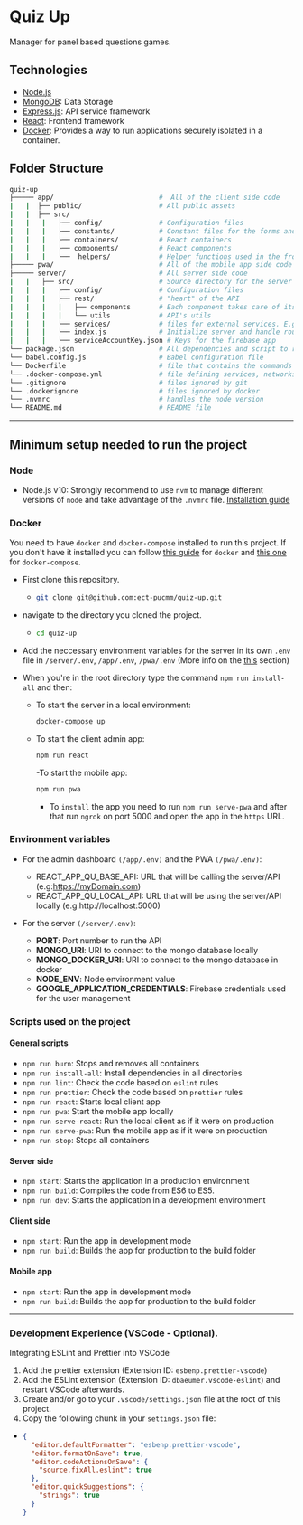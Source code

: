 # Quiz Up

Manager for panel based questions games.

## Technologies

- [Node.js](https://nodejs.org/en/)
- [MongoDB](https://www.mongodb.com/): Data Storage
- [Express.js](https://expressjs.com/): API service framework
- [React](https://reactjs.org/): Frontend framework
- [Docker](https://www.docker.com/): Provides a way to run applications securely isolated in a container.

## Folder Structure

```bash
quiz-up
├───── app/                          #  All of the client side code
|   |  ├── public/                   # All public assets
|   |  ├── src/
|   |   |   ├── config/              # Configuration files
|   |   |   ├── constants/           # Constant files for the forms and components
|   |   |   ├── containers/          # React containers
|   |   |   ├── components/          # React components
|   |   |   └──  helpers/            # Helper functions used in the frontend section of the file
├───── pwa/                          # All of the mobile app side code - same structure as app/
├───── server/                       # All server side code
|   |   ├── src/                     # Source directory for the server
|   |   |   ├── config/              # Configuration files
|   |   |   ├── rest/                # "heart" of the API
|   |   |   |   ├── components       # Each component takes care of its own routes, controller and model
|   |   |   |   └── utils            # API's utils
|   |   |   └── services/            # files for external services. E.g: sending mails
|   |   |   └── index.js             # Initialize server and handle routes and services
|   |   |   └── serviceAccountKey.json # Keys for the firebase app
└── package.json                     # All dependencies and script to run the application
└── babel.config.js                  # Babel configuration file
└── Dockerfile                       # file that contains the commands needed to assemble an image
└── .docker-compose.yml              # file defining services, networks and volumes for docker containers
└── .gitignore                       # files ignored by git
└── .dockerignore                    # files ignored by docker
└── .nvmrc                           # handles the node version
└── README.md                        # README file
```

---

## Minimum setup needed to run the project

### Node

- Node.js v10: Strongly recommend to use `nvm` to manage different versions of `node` and take advantage of the `.nvmrc` file. [Installation guide](https://github.com/nvm-sh/nvm#installation)

### Docker

You need to have `docker` and `docker-compose` installed to run this project. If you don't have it installed you can follow [this guide](https://docs.docker.com/install/) for `docker` and [this one](https://docs.docker.com/compose/install/) for `docker-compose`.

- First clone this repository.

  - ```bash
    git clone git@github.com:ect-pucmm/quiz-up.git
    ```

- navigate to the directory you cloned the project.
  - ```bash
    cd quiz-up
    ```
- Add the neccessary environment variables for the server in its own `.env` file in `/server/.env`, `/app/.env`, `/pwa/.env` (More info on the [this](https://github.com/ect-pucmm/quiz-up#environment-variables) section)
- When you're in the root directory type the command `npm run install-all` and then:
  - To start the server in a local environment:
    ```bash
    docker-compose up
    ```
  - To start the client admin app:
    ```bash
    npm run react
    ```
    -To start the mobile app:
    ```bash
    npm run pwa
    ```
    - To `install` the app you need to run `npm run serve-pwa` and after that run `ngrok` on port 5000 and open the app in the `https` URL.

### Environment variables

- For the admin dashboard `(/app/.env)` and the PWA `(/pwa/.env)`:

  - REACT_APP_QU_BASE_API: URL that will be calling the server/API (e.g:https://myDomain.com)
  - REACT_APP_QU_LOCAL_API: URL that will be using the server/API locally (e.g:http://localhost:5000)

- For the server `(/server/.env)`:
  - **PORT**: Port number to run the API
  - **MONGO_URI**: URI to connect to the mongo database locally
  - **MONGO_DOCKER_URI**: URI to connect to the mongo database in docker
  - **NODE_ENV**: Node environment value
  - **GOOGLE_APPLICATION_CREDENTIALS**: Firebase credentials used for the user management

### Scripts used on the project

#### General scripts

- `npm run burn`: Stops and removes all containers
- `npm run install-all`: Install dependencies in all directories
- `npm run lint`: Check the code based on `eslint` rules
- `npm run prettier`: Check the code based on `prettier` rules
- `npm run react`: Starts local client app
- `npm run pwa`: Start the mobile app locally
- `npm run serve-react`: Run the local client as if it were on production
- `npm run serve-pwa`: Run the mobile app as if it were on production
- `npm run stop`: Stops all containers

#### Server side

- `npm start`: Starts the application in a production environment
- `npm run build`: Compiles the code from ES6 to ES5.
- `npm run dev`: Starts the application in a development environment

#### Client side

- `npm start`: Run the app in development mode
- `npm run build`: Builds the app for production to the build folder

#### Mobile app

- `npm start`: Run the app in development mode
- `npm run build`: Builds the app for production to the build folder

---

### Development Experience (VSCode - Optional).

Integrating ESLint and Prettier into VSCode

1. Add the prettier extension (Extension ID: `esbenp.prettier-vscode`)
2. Add the ESLint extension (Extension ID: `dbaeumer.vscode-eslint`) and restart VSCode afterwards.
3. Create and/or go to your `.vscode/settings.json` file at the root of this project.
4. Copy the following chunk in your `settings.json` file:

- ```json
  {
    "editor.defaultFormatter": "esbenp.prettier-vscode",
    "editor.formatOnSave": true,
    "editor.codeActionsOnSave": {
      "source.fixAll.eslint": true
    },
    "editor.quickSuggestions": {
      "strings": true
    }
  }
  ```
